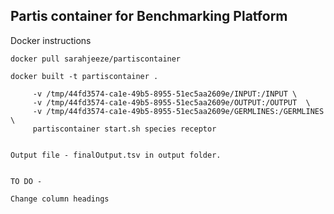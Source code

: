 ## Partis container for Benchmarking Platform

Docker instructions 




```docker pull sarahjeeze/partiscontainer```

```docker built -t partiscontainer . ``` 



``` docker run  
     -v /tmp/44fd3574-ca1e-49b5-8955-51ec5aa2609e/INPUT:/INPUT \ 
     -v /tmp/44fd3574-ca1e-49b5-8955-51ec5aa2609e/OUTPUT:/OUTPUT  \ 
     -v /tmp/44fd3574-ca1e-49b5-8955-51ec5aa2609e/GERMLINES:/GERMLINES \ 
     partiscontainer start.sh species receptor  


Output file - finalOutput.tsv in output folder.


TO DO - 

Change column headings
